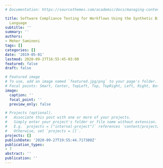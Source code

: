 ```yaml
---
# Documentation: https://sourcethemes.com/academic/docs/managing-content/

title: Software Compliance Testing for Workflows Using the Synthetic Biology Open
  Language
subtitle: ''
summary: ''
authors:
- Meher Samineni
tags: []
categories: []
date: '2019-05-01'
lastmod: 2020-09-27T16:55:45-03:00
featured: false
draft: false

# Featured image
# To use, add an image named `featured.jpg/png` to your page's folder.
# Focal points: Smart, Center, TopLeft, Top, TopRight, Left, Right, BottomLeft, Bottom, BottomRight.
image:
  caption: ''
  focal_point: ''
  preview_only: false

# Projects (optional).
#   Associate this post with one or more of your projects.
#   Simply enter your project's folder or file name without extension.
#   E.g. `projects = ["internal-project"]` references `content/project/deep-learning/index.md`.
#   Otherwise, set `projects = []`.
projects: []
publishDate: '2020-09-27T19:55:44.717380Z'
publication_types:
- 7
abstract: ''
publication: ''
---
```

